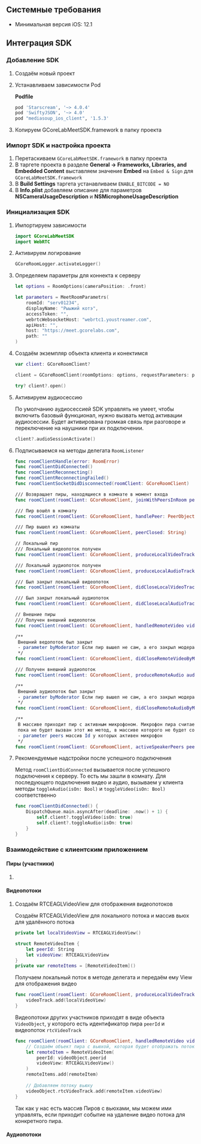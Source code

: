 

## Системные требования
* Минимальная версия iOS: 12.1

## Интеграция SDK

### Добавление SDK

1. Создаём новый проект
2. Устанавливаем зависимости Pod

	**Podfile**
	```ruby
	pod 'Starscream', '~> 4.0.4'
	pod 'SwiftyJSON', '~> 4.0'
	pod "mediasoup_ios_client", '1.5.3'
	```
	
4. Копируем GCoreLabMeetSDK.framework в папку проекта

### Импорт SDK и настройка проекта

1. Перетаскиваем `GCoreLabMeetSDK.framework` в папку проекта
2. В таргете проекта в разделе **General -> Frameworks, Libraries, and Embedded Content** выставляем значение **Embed** на `Embed & Sign` для `GCoreLabMeetSDK.framework` 
3. В **Build Settings** таргета устанавливаем `ENABLE_BITCODE = NO`
4. В **Info.plist** добавляем описание для параметров **NSCameraUsageDescription** и **NSMicrophoneUsageDescription**

### Инициализация SDK

1. Импортируем зависимости

	```swift
	import GCoreLabMeetSDK
	import WebRTC
	```	
	
3. Активируем логирование

	```swift
	GCoreRoomLogger.activateLogger()
	```
	
4. Определяем параметры для коннекта к серверу

	```swift
	let options = RoomOptions(cameraPosition: .front)
	
	let parameters = MeetRoomParametrs(
	    roomId: "serv01234",
	    displayName: "Рыыжий котэ",
	    accessToken: "",
	    webrtcWebsocketHost: "webrtc1.youstreamer.com",
	    apiHost: "",
	    host: "https://meet.gcorelabs.com",
	    path: ""
	)
	```
	
5. Создаём экземпляр объекта клиента и конектимся

	```swift
	var client: GCoreRoomClient?
	
	client = GCoreRoomClient(roomOptions: options, requestParameters: parameters, roomListener: self)

	try? client?.open()
	```
	
6. Активируем аудиосессию

	По умолчанию аудиосессией SDK управлять не умеет, чтобы включить базовый функционал, нужно вызвать метод активации аудиосессии. Будет активирована громкая связь при разговоре и переключение на наушники при их подключении.
	
	```swift
	client?.audioSessionActivate()
	```
	
7. Подписываемся на методы делегата `RoomListener`

	```swift
    func roomClientHandle(error: RoomError)
    func roomClientDidConnected()
    func roomClientReconnecting()
    func roomClientReconnectingFailed()
    func roomClientSocketDidDisconnected(roomClient: GCoreRoomClient)
    
    /// Возвращает пиры, находящиеся в комнате в момент входа
    func roomClient(roomClient: GCoreRoomClient, joinWithPeersInRoom peers: [PeerObject])
    
    /// Пир вошёл в комнату
    func roomClient(roomClient: GCoreRoomClient, handlePeer: PeerObject)
    
    /// Пир вышел из комнаты
    func roomClient(roomClient: GCoreRoomClient, peerClosed: String)
    
    // Локальный пир
    /// Локальный видеопоток получен
    func roomClient(roomClient: GCoreRoomClient, produceLocalVideoTrack videoTrack: RTCVideoTrack)
    
    /// Локальный аудиопоток получен
    func roomClient(roomClient: GCoreRoomClient, produceLocalAudioTrack audioTrack: RTCAudioTrack)
    
    /// Был закрыт локальный видеопоток
    func roomClient(roomClient: GCoreRoomClient, didCloseLocalVideoTrack videoTrack: RTCVideoTrack?)
    
    /// Был закрыт локальный аудиопоток
    func roomClient(roomClient: GCoreRoomClient, didCloseLocalAudioTrack audioTrack: RTCAudioTrack?)

    // Внешние пиры
    /// Получен внешний видеопоток
    func roomClient(roomClient: GCoreRoomClient, handledRemoteVideo videoObject: VideoObject)
    
    /**
     Внешний ведопоток был закрыт
     - parameter byModerator Если пир вышел не сам, а его закрыл модератор
     */
    func roomClient(roomClient: GCoreRoomClient, didCloseRemoteVideoByModerator byModerator: Bool, videoObject: VideoObject)
    
    /// Получен внешний аудиопоток
    func roomClient(roomClient: GCoreRoomClient, produceRemoteAudio audioObject: AudioObject)
    
    /**
     Внешний аудиопоток был закрыт
     - parameter byModerator Если пир вышел не сам, а его закрыл модератор
     */
    func roomClient(roomClient: GCoreRoomClient, didCloseRemoteAudioByModerator byModerator: Bool, audioObject: AudioObject)
    
    /**
     В массиве приходит пир с активным микрофоном. Микрофон пира считается активным до тех пор
     пока не будет вызван этот же метод, в массиве которого не будет соответствующего пира
     - parameter peers массив Id у которых активен микрофон
     */
    func roomClient(roomClient: GCoreRoomClient, activeSpeakerPeers peers: [String])
    ```
    
8. Рекомендуемые надстройки после успешного подключения

	Метод `roomClientDidConnected` вызывается после успешного подключения к серверу. То есть мы зашли в комнату. Для последующего подключения видео и аудио, вызываем у клиента методы `toggleAudio(isOn: Bool)` и `toggleVideo(isOn: Bool)` соответственно
	
	```swift
   func roomClientDidConnected() {
		DispatchQueue.main.asyncAfter(deadline: .now() + 1) {
			self.client?.toggleVideo(isOn: true)
			self.client?.toggleAudio(isOn: true)
		}
   }
	```
    
### Взаимодействие с клиентским приложением

#### Пиры (участники)

1. 

#### Видеопотоки

1. Создаём RTCEAGLVideoView для отображения видеопотоков

	Создаём RTCEAGLVideoView для локального потока и массив вьюх для удалённого потока

	```swift
	private let localVideoView = RTCEAGLVideoView()
	
	struct RemoteVideoItem {
		let peerId: String
		let videoView: RTCEAGLVideoView
	}
	private var remoteItems = [RemoteVideoItem]()
	```
	
	Получаем локальный поток в методе делегата и передаём ему View для отображения видео

	```swift
	func roomClient(roomClient: GCoreRoomClient, produceLocalVideoTrack videoTrack: RTCVideoTrack) {
		videoTrack.add(localVideoView)
	}
	```
	
	Видеопотоки других участников приходят в виде объекта `VideoObject`, у которого есть идентификатор пира `peerId` и видеопоток `rtcVideoTrack`
	
	```swift
	func roomClient(roomClient: GCoreRoomClient, handledRemoteVideo videoObject: VideoObject) {
		// Создаём объект пира с вьюхой, которая будет отображать поток
		let remoteItem = RemoteVideoItem(
			peerId: videoObject.peerid
			videoView: RTCEAGLVideoView()
		)
		remoteItems.add(remoteItem)
		
		// Добавляем потоку вьюху
		videoObject.rtcVideoTrack.add(remoteItem.videoView)
	}
	```
	
	Так как у нас есть массив Пиров с вьюхами, мы можем ими управлять, если приходит событие на удаление видео потока для конкретного пира.
	
#### Аудиопотоки
<!--stackedit_data:
eyJoaXN0b3J5IjpbLTEyNDI1ODYxMjcsMjA4MDMxMDM2OSwtOD
MyNDI1MjgzLC02MjMyNTgxODRdfQ==
-->